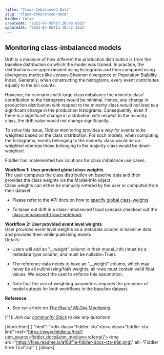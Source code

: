 ```yaml
---
title: "Class-Imbalanced Data"
slug: "class-imbalanced-data"
hidden: false
createdAt: "2022-07-05T17:20:48.830Z"
updatedAt: "2023-05-05T13:40:42.135Z"
---
```

## Monitoring class-imbalanced models

Drift is a measure of how different the production distribution is from the baseline distribution on which the model was trained. In practice, the distributions are approximated using histograms and then compared using divergence metrics like Jensen–Shannon divergence or Population Stability Index. Generally, when constructing the histograms, every event contributes equally to the bin counts.

However, for scenarios with large class imbalance the minority class’ contribution to the histograms would be minimal. Hence, any change in production distribution with respect to the minority class would not lead to a significant change in the production histograms. Consequently, even if there is a significant change in distribution with respect to the minority class, the drift value would not change significantly.

To solve this issue, Fiddler monitoring provides a way for events to be weighted based on the class distribution. For such models, when computing the histograms, events belonging to the minority class would be up-weighted whereas those belonging to the majority class would be down-weighted.

Fiddler has implemented two solutions for class imbalance use cases.

**Workflow 1: User provided global class weights**  
The user computes the class distribution on baseline data and then provides the class weights via the Model-Info object.  
Class weights can either be manually entered by the user or computed from their dataset

- Please refer to the API docs on how to [specify global class-weights](/reference/fdlweightingparams)

- To tease out drift in a class-imbalanced fraud usecase checkout out the [class-imbalanced-fraud-notebook](https://colab.research.google.com/github/fiddler-labs/fiddler-examples/blob/main/quickstart/Fiddler_Quickstart_Imbalanced_Data.ipynb)

**Workflow 2: User provided event level weights**  
User provides event level weights as a metadata column in baseline data and provides them while publishing events  
Details:

- Users will add an "\_\_weight" column in their model_info (must be a metadata type column, and must be nullable=True).

- The reference data needs to have an "\_\_weight" column, which may never be all null/missing/NaN  weights; all rows must contain valid float values. We expect the user to enforce this assumption.

- Note that the use of weighting parameters requires the presence of model outputs for both workflows in the baseline dataset.

**Reference**

- See our article on [_The Rise of MLOps Monitoring_](https://www.fiddler.ai/blog/the-rise-of-mlops-monitoring)

[^1]\: _Join our [community Slack](https://www.fiddler.ai/slackinvite) to ask any questions_

[block:html]
{
  "html": "<div class=\"fiddler-cta\">\n<a class=\"fiddler-cta-link\" href=\"https://www.fiddler.ai/trial?utm_source=fiddler_docs&utm_medium=referral\"><img src=\"https://files.readme.io/af83f1a-fiddler-docs-cta-trial.png\" alt=\"Fiddler Free Trial\"></a>\n</div>"
}
[/block]